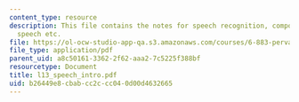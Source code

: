 ```yaml
---
content_type: resource
description: This file contains the notes for speech recognition, components of conversational
  speech etc.
file: https://ol-ocw-studio-app-qa.s3.amazonaws.com/courses/6-883-pervasive-human-centric-computing-sma-5508-spring-2006/b26449e8cbabcc2ccc040d00d4632665_l13_speech_intro.pdf
file_type: application/pdf
parent_uid: a8c50161-3362-2f62-aaa2-7c5225f388bf
resourcetype: Document
title: l13_speech_intro.pdf
uid: b26449e8-cbab-cc2c-cc04-0d00d4632665
---
```

